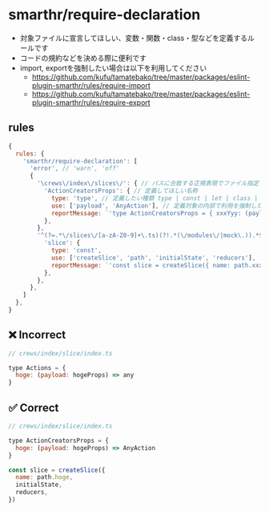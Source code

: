 # smarthr/require-declaration

- 対象ファイルに宣言してほしい、変数・関数・class・型などを定義するルールです
- コードの規約などを決める際に便利です
- import, exportを強制したい場合は以下を利用してください
  - https://github.com/kufu/tamatebako/tree/master/packages/eslint-plugin-smarthr/rules/require-import
  - https://github.com/kufu/tamatebako/tree/master/packages/eslint-plugin-smarthr/rules/require-export

## rules

```js
{
  rules: {
    'smarthr/require-declaration': [
      'error', // 'warn', 'off'
      {
        '\crews\/index\/slices\/': { // パスに合致する正規表現でファイル指定
          'ActionCreatorsProps': { // 定義してほしい名称
            type: 'type', // 定義したい種類 type | const | let | class | function | arrow-function
            use: ['payload', 'AnyAction'], // 定義対象の内部で利用を強制したいものを指定する
            reportMessage: `'type ActionCreatorsProps = { xxxYyy: (payload: XxxProps) => AnyAction }' というフォーマットで型を作成してください` // 省略可能
          },
        },
        '^(?=.*\/slices\/[a-zA-Z0-9]+\.ts)(?!.*(\/modules\/|mock\.)).*$': { // slices以下のファイルで、かつフルパスにmodulesや `mock.` を含まないもの
          'slice': {
            type: 'const',
            use: ['createSlice', 'path', 'initialState', 'reducers'],
            reportMessage: `'const slice = createSlice({ name: path.xxxx, initialState, reducers })' というフォーマットでsliceを作成してください`
          },
        },
      },
    ]
  },
}
```

## ❌ Incorrect

```jsx
// crews/index/slice/index.ts

type Actions = {
  hoge: (payload: hogeProps) => any
}
```


## ✅ Correct

```jsx
// crews/index/slice/index.ts

type ActionCreatorsProps = {
  hoge: (payload: hogeProps) => AnyAction
}

const slice = createSlice({
  name: path.hoge,
  initialState,
  reducers,
})
```
